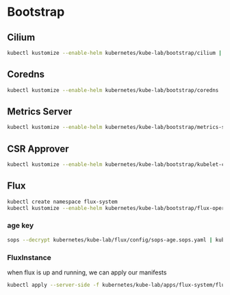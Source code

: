 # Bootstrap

## Cilium

```bash
kubectl kustomize --enable-helm kubernetes/kube-lab/bootstrap/cilium | kubectl apply -n kube-system -f -
```

## Coredns

```bash
kubectl kustomize --enable-helm kubernetes/kube-lab/bootstrap/coredns | kubectl apply -n kube-system -f -
```

## Metrics Server

```bash
kubectl kustomize --enable-helm kubernetes/kube-lab/bootstrap/metrics-server | kubectl apply -n kube-system -f -
```

## CSR Approver

```bash
kubectl kustomize --enable-helm kubernetes/kube-lab/bootstrap/kubelet-csr-approver | kubectl apply -n kube-system -f -
```

## Flux

```bash
kubectl create namespace flux-system
kubectl kustomize --enable-helm kubernetes/kube-lab/bootstrap/flux-operator | kubectl apply -n flux-system -f -
```

### age key

```bash
sops --decrypt kubernetes/kube-lab/flux/config/sops-age.sops.yaml | kubectl apply -n flux-system -f -
```

### FluxInstance

when flux is up and running, we can apply our manifests

```bash
kubectl apply --server-side -f kubernetes/kube-lab/apps/flux-system/flux-operator/instance/flux-instance.yaml -n flux-system
```
